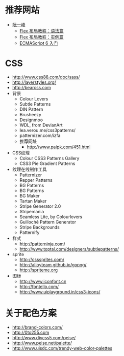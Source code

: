 # 推荐网站

+ [阮一峰](http://www.ruanyifeng.com/home.html)
    + [Flex 布局教程：语法篇](http://www.ruanyifeng.com/blog/2015/07/flex-grammar.html)
    + [Flex 布局教程：实例篇](http://www.ruanyifeng.com/blog/2015/07/flex-examples.html)
    + [ECMAScript 6 入门](http://es6.ruanyifeng.com/)

# CSS
+ http://www.css88.com/doc/sass/
+ http://layerstyles.org/
+ http://bearcss.com
+ 背景
  + Colour Lovers
  + Subtle Patterns
  + DIN Pattern
  + Brusheezy
  + Designmoo
  + WDL, from DevianArt
  + lea.verou.me/css3patterns/
  + patternizer.com/izfa
  + 推荐网址
    + http://www.paipk.com/451.html
+ CSS纹理
  + Colour CSS3 Patterns Gallery
  + CSS3 Pie Gradient Patterns
+ 纹理在线制作工具
  + Patternizer
  + Repper Patterns
  + BG Patterns
  + BG Patterns
  + BG Maker
  + Tartan Maker
  + Stripe Generator 2.0
  + Stripemania
  + Seamless Lite, by Colourlovers
  + Guilloché Pattern Generator
  + Stripe Backgrounds
  + Patternify
+ 样式
  + http://patterninja.com/
  + http://www.toptal.com/designers/subtlepatterns/
+ sprite
  + http://csssprites.com/
  + http://alloyteam.github.io/gopng/
  + http://spriteme.org
+ 图标
  + http://www.iconfont.cn
  + http://fontello.com/
  + http://www.uiplayground.in/css3-icons/

# 关于配色方案
+ http://brand-colors.com/
+ http://0to255.com
+ http://www.divcss5.com/peise/
+ http://www.peise.net/palette/
+ http://www.uisdc.com/trendy-web-color-palettes

